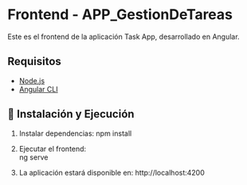# Frontend - APP_GestionDeTareas

Este es el frontend de la aplicación Task App, desarrollado en Angular.

## Requisitos
- [Node.js](https://nodejs.org/)
- [Angular CLI](https://angular.io/cli)

## 🔧 Instalación y Ejecución

1. Instalar dependencias:
   npm install

2. Ejecutar el frontend:  
   ng serve

3. La aplicación estará disponible en: http://localhost:4200